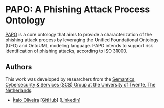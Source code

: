 # PAPO:  A Phishing Attack Process Ontology 

<!-- <p align="center">
  <img src="https://raw.githubusercontent.com/pedropaulofb/resiliont/main/resources/logos/resiliont-logo-06.png" alt="Logo" style="width:500px">
</p> -->

 [PAPO](https://github.com/italojsoliveira/virtual-reality-ontology) is a core ontology that aims to provide a characterization of the phishing attack process by leveraging the Unified Foundational Ontology (UFO) and OntoUML modeling language. PAPO intends to support risk identification of phishing attacks, according to ISO 31000.

## Authors

This work was developed by researchers from the [Semantics, Cybersecurity & Services (SCS) Group at the University of Twente, The Netherlands](https://www.utwente.nl/en/eemcs/scs/).


- [Ítalo Oliveira](https://orcid.org/0000-0002-2384-3081) [[GitHub](https://github.com/italojsoliveira)] [[LinkedIn](https://www.linkedin.com/in/%C3%ADtalo-oliveira-800923162/)]
